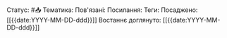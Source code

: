 

Статус: #📥
Тематика: 
Пов'язані: 
Посилання: 
Теги: 
Посаджено: [[{{date:YYYY-MM-DD-ddd}}]]
Востаннє доглянуто: [[{{date:YYYY-MM-DD-ddd}}]]